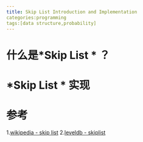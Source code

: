 ```yaml
---
title: Skip List Introduction and Implementation
categories:programming
tags:[data structure,probability]
---
```


# 什么是*Skip List * ？

# *Skip List * 实现

# 参考

1.[wikipedia - skip list](https://en.wikipedia.org/wiki/Skip_list)
2.[leveldb - skiplist]()
